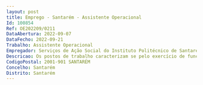 ```yaml
--- 
layout: post
title: Emprego - Santarém - Assistente Operacional
Id: 100854
Ref: OE202209/0211
DataAbertura: 2022-09-07
DataFecho: 2022-09-21
Trabalho: Assistente Operacional
Empregador: Serviços de Ação Social do Instituto Politécnico de Santarém
Descricao: Os postos de trabalho caracterizam se pelo exercício de funções da carreira e categoria de Assistente Operacional, tal como descritas em anexo à Lei n.º 35 2014, de 20 de junho e do Regulamento Interno n.º 806 2010, dos Serviços de Ação Social do Instituto Politécnico de Santarém, aprovado pelo despacho nº 16050 2010, publicado no DR. 2.ª Série, n.º 206, de 22 de outubro de 2010.  O cargo envolve o exercício de funções na carreira e categoria de Assistente Operacional, designadamente funções de natureza executiva, de carácter manual ou mecânico, enquadradas em diretivas gerais bem definidas e com graus de complexidade variáveis, às quais corresponde o grau 1 de complexidade funcional. A funções serão desempenhadas em regime de turnos rotativos, contínuos e permanentes, tais como  • Execução de tarefas de apoio elementar, indispensáveis ao funcionamento dos órgãos e serviços, podendo comportar esforço físico  • Serviço de vigilância nas residências de estudantes, incluindo vigilância noturna, em regime de turnos permanente e total • Controlo de entradas e saídas de estudantes e visitantes • Rondas para verificação do estado dos equipamentos • Verificação e controlo das centrais de deteção de incêndio e monitorização de alarmes  • Tarefas associadas ao funcionamento das residências como o tratamento de roupas, do mobiliário e de equipamentos • Trabalhos de manutenção e reparação de equipamento e instalações bem como no seu exterior.• Executar a limpeza e higienização das instalações, nomeadamente quartos, salas, cozinhas, casas de banho e zonas de circulação das Residências, mas também executar as limpezas gerais no final do ano letivo • Zelar pela manutenção e conservação dos equipamentos e instalações • Comunicar à responsável pela Residência todas as anomalias encontradas nos quartos, quer em termos de preservação e manutenção dos equipamentos, quer em termos de comportamentos e atitudes dos residentes Os Assistentes Operacionais desempenham as suas funções no Setor de Alojamento, dos Serviços de Ação Social do Instituto Politécnico de Santarém, competindo lhe a execução das atividades constantes no artigo 26 º, do Regulamento Interno n.º 806 2010, dos Serviços de Ação Social do Instituto Politécnico de Santarém.
CodigoPostal: 2001-901 SANTARÉM
Concelho: Santarém
Distrito: Santarém
--- 
```

